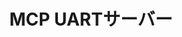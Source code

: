 ---
title: "MCP UARTサーバー"
banner:
  title: "UART‑pyAutoPort‑MCPサーバー"
  content: "pyautoportライブラリを使用したUART通信のMCP（Model Context Protocol）サーバーです。UARTポートやボーレートを簡単に設定し、コマンド送信や自動化ワークフローと統合できます。"
  image: "/images/product-mcp-uart.png"
  button:
    enable: true
    label: "GitHubで表示"
    link: "https://github.com/alroborol/mcp-uart"
features:
  - title: "柔軟なUART制御"
    image: "/images/product-mcp-uart-1.png"
    content: "MCPツールでUARTポートやボーレートを設定。タイムアウト付きでコマンド送信・応答受信が可能。"
    bulletpoints:
      - "UARTポートとボーレートを簡単設定。"
      - "コマンド送信と応答受信。"
      - "堅牢な通信のためのタイムアウト機能。"
    button:
      enable: false
      label: ""
      link: ""
  - title: "自動化統合"
    image: "/images/product-mcp-uart-2.png"
    content: "ZedやVS Codeなどのツールや自動化ワークフローと統合。"
    bulletpoints:
      - "ZedやVS CodeでMCPサーバーを追加。"
      - "自動化スクリプトとの連携。"
    button:
      enable: false
      label: ""
      link: ""
usage: |
  ## 使用方法
  
  ### Zedでの接続
  1. スクリプトをダウンロード: uart-pyautoport-mcp.py
  2. uvをインストール: https://docs.astral.sh/uv/getting-started/installation/
  3. 設定テンプレートを使ってVS CodeやZedにMCPサーバーを追加:
  
      {
        "uart-mcp-server": {
          "command": {
            "path": "uv",
            "args": ["run", "path/to/uart-pyautoport-mcp"],
            "env": {}
          }
        }
      }
  
  「path/to/uart-pyautoport-mcp」を実際のスクリプトパスに置き換えてください。
  
  ### 直接MCPサーバー起動
  実行:
  
      python uart-pyautoport-mcp.py
  
  ### 必要要件
  - Python 3.8+
  - pyautoport
  - mcp[cli]
  
  ### ライセンス
  MIT
  
  ### リンク
  - [GitHubリポジトリ](https://github.com/alroborol/mcp-uart)
---